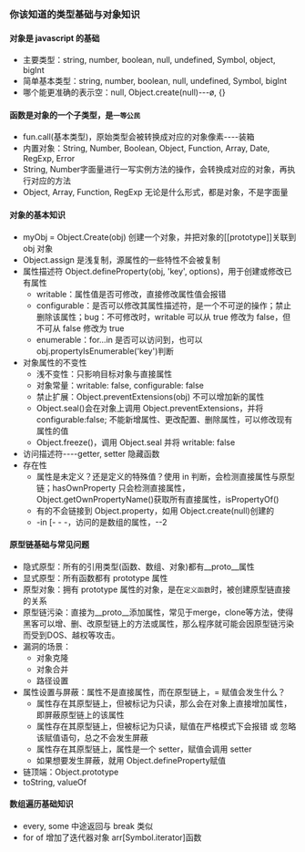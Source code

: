 ### 你该知道的类型基础与对象知识

#### 对象是 javascript 的基础

- 主要类型：string, number, boolean, null, undefined, Symbol, object, bigInt
- 简单基本类型：string, number, boolean, null, undefined, Symbol, bigInt
- 哪个能更准确的表示空：null, Object.create(null)---ø, {}

#### 函数是对象的一个子类型，是`一等公民`

- fun.call(基本类型)，原始类型会被转换成对应的对象像素----装箱
- 内置对象：String, Number, Boolean, Object, Function, Array, Date, RegExp, Error
- String, Number字面量进行一写实例方法的操作，会转换成对应的对象，再执行对应的方法
- Object, Array, Function, RegExp 无论是什么形式，都是对象，不是字面量

#### 对象的基本知识

- myObj = Object.Create(obj) 创建一个对象，并把对象的[[prototype]]关联到 obj 对象
- Object.assign 是浅复制，源属性的一些特性不会被复制
- 属性描述符 Object.defineProperty(obj, 'key', options)，用于创建或修改已有属性
  - writable：属性值是否可修改，直接修改属性值会报错
  - configurable：是否可以修改其属性描述符，是一个不可逆的操作；禁止删除该属性；bug：不可修改时，writable 可以从 true 修改为 false，但不可从 false 修改为 true
  - enumerable：for...in 是否可以访问到，也可以 obj.propertyIsEnumerable('key')判断
- 对象属性的不变性
  - 浅不变性：只影响目标对象与直接属性
  - 对象常量：writable: false, configurable: false
  - 禁止扩展：Object.preventExtensions(obj) 不可以增加新的属性
  - Object.seal()会在对象上调用 Object.preventExtensions，并将 configurable:false; 不能新增属性、更改配置、删除属性，可以修改现有属性的值
  - Object.freeze()，调用 Object.seal 并将 writable: false
- 访问描述符----getter, setter 隐藏函数
- 存在性
  - 属性是未定义？还是定义的特殊值？使用 in 判断，会检测直接属性与原型链；hasOwnProperty 只会检测直接属性，Object.getOwnPropertyName()获取所有直接属性，isPropertyOf()
  - 有的不会链接到 Object.property，如用 Object.create(null)创建的
  - -in [- - -，访问的是数组的属性，--2

#### 原型链基础与常见问题

- 隐式原型：所有的引用类型(函数、数组、对象)都有__proto__属性
- 显式原型：所有函数都有 prototype 属性
- 原型对象：拥有 prototype 属性的对象，是在`定义函数`时，被创建原型链直接的关系
- 原型链污染：直接为__proto__添加属性，常见于merge，clone等方法，使得黑客可以增、删、改原型链上的方法或属性，那么程序就可能会因原型链污染而受到DOS、越权等攻击。
- 漏洞的场景：
  - 对象克隆
  - 对象合并
  - 路径设置
- 属性设置与屏蔽：属性不是直接属性，而在原型链上，= 赋值会发生什么？
  - 属性存在其原型链上，但被标记为只读，那么会在对象上直接增加属性，即屏蔽原型链上的该属性
  - 属性存在其原型链上，但被标记为只读，赋值在严格模式下会报错 或 忽略该赋值语句，总之不会发生屏蔽
  - 属性存在其原型链上，属性是一个 setter，赋值会调用 setter
  - 如果想要发生屏蔽，就用 Object.defineProperty赋值
- 链顶端：Object.prototype
- toString, valueOf

#### 数组遍历基础知识

- every, some 中途返回与 break 类似
- for of 增加了迭代器对象 arr[Symbol.iterator]函数

